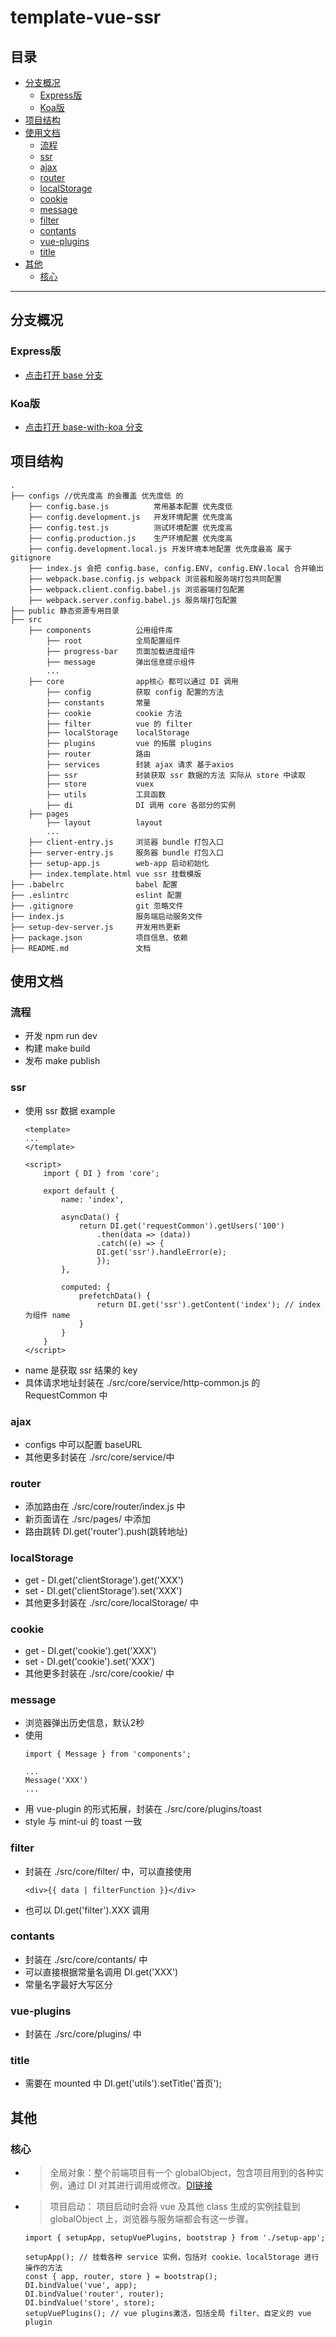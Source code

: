 # template-vue-ssr

## 目录
- [分支概况](#分支概况)
    * [Express版](#Express版)
    * [Koa版](#Koa版)
- [项目结构](#项目结构)    
- [使用文档](#使用文档)
    * [流程](#流程)
    * [ssr](#ssr)
    * [ajax](#ajax)
    * [router](#router)
    * [localStorage](#localStorage)
    * [cookie](#cookie)
    * [message](#message)
    * [filter](#filter)
    * [contants](#contants)
    * [vue-plugins](#vue-plugins)
    * [title](#title)
- [其他](#其他)
    * [核心](#核心)

******

## 分支概况

### Express版
* [点击打开 base 分支](https://github.com/mzonghao/template-vue-ssr/tree/base)
### Koa版
* [点击打开 base-with-koa 分支](https://github.com/mzonghao/template-vue-ssr/tree/base-with-koa)

## 项目结构
```
.
├── configs //优先度高 的会覆盖 优先度低 的
    ├── config.base.js          常用基本配置 优先度低
    ├── config.development.js   开发环境配置 优先度高
    ├── config.test.js          测试环境配置 优先度高
    ├── config.production.js    生产环境配置 优先度高
    ├── config.development.local.js 开发环境本地配置 优先度最高 属于 gitignore
    ├── index.js 会把 config.base, config.ENV, config.ENV.local 合并输出
    ├── webpack.base.config.js webpack 浏览器和服务端打包共同配置
    ├── webpack.client.config.babel.js 浏览器端打包配置
    ├── webpack.server.config.babel.js 服务端打包配置
├── public 静态资源专用目录
├── src
    ├── components          公用组件库
        ├── root            全局配置组件
        ├── progress-bar    页面加载进度组件
        ├── message         弹出信息提示组件
        ...
    ├── core                app核心 都可以通过 DI 调用
        ├── config          获取 config 配置的方法
        ├── constants       常量
        ├── cookie          cookie 方法
        ├── filter          vue 的 filter
        ├── localStorage    localStorage
        ├── plugins         vue 的拓展 plugins
        ├── router          路由
        ├── services        封装 ajax 请求 基于axios
        ├── ssr             封装获取 ssr 数据的方法 实际从 store 中读取
        ├── store           vuex
        ├── utils           工具函数
        ├── di              DI 调用 core 各部分的实例
    ├── pages
        ├── layout          layout
        ...
    ├── client-entry.js     浏览器 bundle 打包入口
    ├── server-entry.js     服务器 bundle 打包入口
    ├── setup-app.js        web-app 启动初始化
    ├── index.template.html vue ssr 挂载模版
├── .babelrc                babel 配置
├── .eslintrc               eslint 配置
├── .gitignore              git 忽略文件
├── index.js                服务端启动服务文件
├── setup-dev-server.js     开发用热更新
├── package.json            项目信息、依赖
├── README.md               文档
```

## 使用文档

### 流程
* 开发 npm run dev
* 构建 make build
* 发布 make publish

### ssr
* 使用 ssr 数据 example
    ```
    <template>
    ...
    </template>

    <script>
        import { DI } from 'core';

        export default {
            name: 'index',

            asyncData() {
                return DI.get('requestCommon').getUsers('100') 
                    .then(data => (data))
                    .catch((e) => {
                    DI.get('ssr').handleError(e);
                    });
            },

            computed: {
                prefetchData() {
                    return DI.get('ssr').getContent('index'); // index 为组件 name
                }
            }
        }
    </script>
    ```
* name 是获取 ssr 结果的 key   
* 具体请求地址封装在 ./src/core/service/http-common.js 的 RequestCommon 中

### ajax
* configs 中可以配置 baseURL
* 其他更多封装在 ./src/core/service/中

### router
* 添加路由在 ./src/core/router/index.js 中
* 新页面请在 ./src/pages/ 中添加
* 路由跳转 DI.get('router').push(跳转地址)

### localStorage
* get - DI.get('clientStorage').get('XXX')
* set - DI.get('clientStorage').set('XXX')
* 其他更多封装在 ./src/core/localStorage/ 中

### cookie
* get - DI.get('cookie').get('XXX')
* set - DI.get('cookie').set('XXX')
* 其他更多封装在 ./src/core/cookie/ 中

### message
* 浏览器弹出历史信息，默认2秒
* 使用
    ```
    import { Message } from 'components';

    ...
    Message('XXX')
    ...
    ```
* 用 vue-plugin 的形式拓展，封装在 ./src/core/plugins/toast
* style 与 mint-ui 的 toast 一致

### filter
* 封装在 ./src/core/filter/ 中，可以直接使用
    ```
    <div>{{ data | filterFunction }}</div> 
    ```
* 也可以 DI.get('filter').XXX 调用

### contants
* 封装在 ./src/core/contants/ 中
* 可以直接根据常量名调用 DI.get('XXX')
* 常量名字最好大写区分

### vue-plugins
* 封装在 ./src/core/plugins/ 中

### title
* 需要在 mounted 中 DI.get('utils').setTitle('首页');
 

## 其他

### 核心
* > 全局对象：整个前端项目有一个 globalObject，包含项目用到的各种实例，通过 DI 对其进行调用或修改。[DI链接](./src/core/di.js)

* > 项目启动： 项目启动时会将 vue 及其他 class 生成的实例挂载到 globalObject 上，浏览器与服务端都会有这一步骤。

    ```
    import { setupApp, setupVuePlugins, bootstrap } from './setup-app';

    setupApp(); // 挂载各种 service 实例，包括对 cookie、localStorage 进行操作的方法
    const { app, router, store } = bootstrap();
    DI.bindValue('vue', app);
    DI.bindValue('router', router);
    DI.bindValue('store', store);
    setupVuePlugins(); // vue plugins激活，包括全局 filter、自定义的 vue plugin
    ```